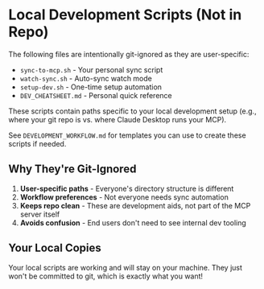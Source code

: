 # Local Development Scripts (Not in Repo)

The following files are intentionally git-ignored as they are user-specific:

- `sync-to-mcp.sh` - Your personal sync script
- `watch-sync.sh` - Auto-sync watch mode
- `setup-dev.sh` - One-time setup automation  
- `DEV_CHEATSHEET.md` - Personal quick reference

These scripts contain paths specific to your local development setup (e.g., where your git repo is vs. where Claude Desktop runs your MCP).

See `DEVELOPMENT_WORKFLOW.md` for templates you can use to create these scripts if needed.

## Why They're Git-Ignored

1. **User-specific paths** - Everyone's directory structure is different
2. **Workflow preferences** - Not everyone needs sync automation
3. **Keeps repo clean** - These are development aids, not part of the MCP server itself
4. **Avoids confusion** - End users don't need to see internal dev tooling

## Your Local Copies

Your local scripts are working and will stay on your machine. They just won't be committed to git, which is exactly what you want!
